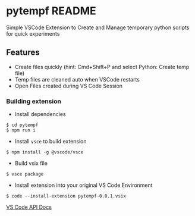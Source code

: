 # pytempf README

Simple VSCode Extension to Create and Manage temporary python scripts for quick experiments

## Features


- Create files quickly (hint: Cmd+Shift+P and select Python: Create temp file)
- Temp files are cleaned auto when VSCode restarts
- Open Files created during VS Code Session


### Building extension

- Install dependencies
```
$ cd pytempf
$ npm run i
```

- Install `vsce` to build extension
```
$ npm install -g @vscode/vsce
```

- Build vsix file
```
$ vsce package
```

- Install extension into your original VS Code Environment
```
$ code --install-extension pytempf-0.0.1.vsix
```


[VS Code API Docs](https://code.visualstudio.com/api/get-started/your-first-extension)